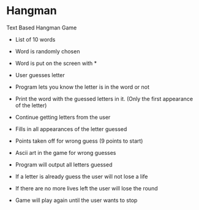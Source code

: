 # Hangman
Text Based Hangman Game

- List of 10 words
- Word is randomly chosen
- Word is put on the screen with *

- User guesses letter
- Program lets you know the letter is in the word or not
- Print the word with the guessed letters in it.  (Only the first appearance of the letter)
- Continue getting letters from the user

- Fills in all appearances of the letter guessed
- Points taken off for wrong guess (9 points to start)
- Ascii art in the game for wrong guesses

- Program will output all letters guessed
- If a letter is already guess the user will not lose a life
- If there are no more lives left the user will lose the round
- Game will play again until the user wants to stop

